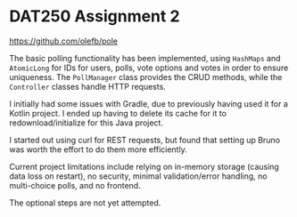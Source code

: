 # DAT250 Assignment 2

https://github.com/olefb/pole

The basic polling functionality has been implemented, using `HashMaps` and `AtomicLong` for IDs for users, polls, vote options and votes in order to ensure uniqueness. The `PollManager` class provides the CRUD methods, while the `Controller` classes handle HTTP requests.

I initially had some issues with Gradle, due to previously having used it for a Kotlin project. I ended up having to delete its cache for it to redownload/initialize for this Java project.

I started out using curl for REST requests, but found that setting up Bruno was worth the effort to do them more efficiently.

Current project limitations include relying on in-memory storage (causing data loss on restart), no security, minimal validation/error handling, no multi-choice polls, and no frontend.

The optional steps are not yet attempted.